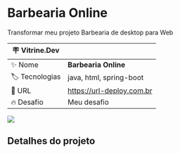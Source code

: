 # Barbearia Online

Transformar meu projeto Barbearia de desktop para Web

| :placard: Vitrine.Dev |     |
| -------------  | --- |
| :sparkles: Nome        | **Barbearia Online**
| :label: Tecnologias | java, html, spring-boot
| :rocket: URL         | https://url-deploy.com.br
| :fire: Desafio     | Meu desafio

<!-- Inserir imagem com a #vitrinedev ao final do link -->
![](https://via.placeholder.com/1200x500.png?text=imagem+lindona+do+meu+projeto#vitrinedev)

## Detalhes do projeto


